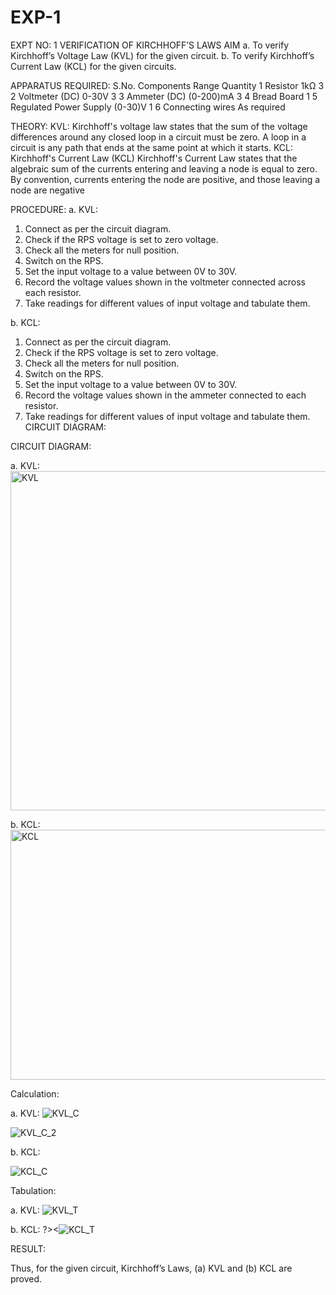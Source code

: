 # EXP-1
EXPT NO: 1	VERIFICATION OF KIRCHHOFF’S LAWS
AIM
a.   To verify Kirchhoff’s Voltage Law (KVL) for the given circuit. 
b.   To verify Kirchhoff’s Current Law (KCL) for the given circuits.

APPARATUS REQUIRED:
S.No.	Components	Range	Quantity
1	Resistor	1kΩ	3
2	Voltmeter (DC)	0-30V	3
3	Ammeter (DC)	(0-200)mA	3
4	Bread Board		1
5	Regulated Power Supply	(0-30)V	1
6	Connecting wires		As required

THEORY:
KVL: Kirchhoff's voltage law states that the sum of the voltage differences around any closed loop in a circuit must be zero. A loop in a circuit is any path that ends at the same point at which it starts.
KCL:
Kirchhoff's Current Law (KCL) Kirchhoff's Current Law states that the algebraic sum of the currents entering and leaving a node is equal to zero. By convention, currents entering the node are positive, and those leaving a node are negative


PROCEDURE:
a.   KVL:
1.   Connect as per the circuit diagram.
2.   Check if the RPS voltage is set to zero voltage.
3.   Check all the meters for null position.
4.   Switch on the RPS.
5.   Set the input voltage to a value between 0V to 30V.
6.   Record the voltage values shown in the voltmeter connected across each resistor.
7.   Take readings for different values of input voltage and tabulate them.


b.  KCL:
1.   Connect as per the circuit diagram.
2.   Check if the RPS voltage is set to zero voltage.
3.   Check all the meters for null position.
4.   Switch on the RPS.
5.   Set the input voltage to a value between 0V to 30V.
6.   Record the voltage values shown in the ammeter connected to each resistor.
7.   Take readings for different values of input voltage and tabulate them. 
CIRCUIT DIAGRAM:

CIRCUIT DIAGRAM:


a.   KVL:
<img width="810" height="543" alt="KVL" src="https://github.com/user-attachments/assets/34514218-8f72-43e2-bdf0-b33bf8c23b8f" />

 


b.  KCL:
<img width="1054" height="400" alt="KCL" src="https://github.com/user-attachments/assets/98fbe982-a679-4685-970c-996b1f574892" />

 

Calculation:

a.   KVL:
 ![KVL_C](https://github.com/user-attachments/assets/dfc072f9-27a6-4b84-abad-894fda592185)

![KVL_C_2](https://github.com/user-attachments/assets/55ac1573-69c0-4628-ad58-6da0dce5540a)


b.  KCL:

![KCL_C](https://github.com/user-attachments/assets/5c5e79b3-0b8e-4c85-aef5-e13c0f519662)



Tabulation:

a.   KVL:
![KVL_T](https://github.com/user-attachments/assets/bf934ada-2f0d-4eaa-b3a9-dccdedf2b6ac)

 


b.  KCL:
?><![KCL_T](https://github.com/user-attachments/assets/b9e762d8-8bb9-4c73-b378-4be8b257338a)




RESULT:

Thus, for the given circuit, Kirchhoff’s Laws, (a) KVL and (b) KCL are proved.
